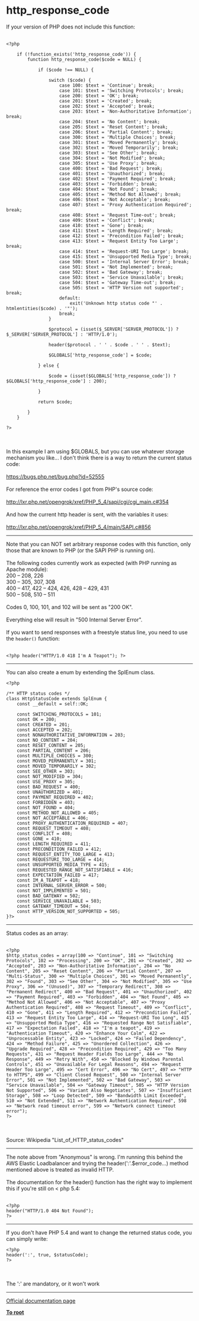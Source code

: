# http_response_code



If your version of PHP does not include this function:<br><br>

```
<?php

    if (!function_exists('http_response_code')) {
        function http_response_code($code = NULL) {

            if ($code !== NULL) {

                switch ($code) {
                    case 100: $text = 'Continue'; break;
                    case 101: $text = 'Switching Protocols'; break;
                    case 200: $text = 'OK'; break;
                    case 201: $text = 'Created'; break;
                    case 202: $text = 'Accepted'; break;
                    case 203: $text = 'Non-Authoritative Information'; break;
                    case 204: $text = 'No Content'; break;
                    case 205: $text = 'Reset Content'; break;
                    case 206: $text = 'Partial Content'; break;
                    case 300: $text = 'Multiple Choices'; break;
                    case 301: $text = 'Moved Permanently'; break;
                    case 302: $text = 'Moved Temporarily'; break;
                    case 303: $text = 'See Other'; break;
                    case 304: $text = 'Not Modified'; break;
                    case 305: $text = 'Use Proxy'; break;
                    case 400: $text = 'Bad Request'; break;
                    case 401: $text = 'Unauthorized'; break;
                    case 402: $text = 'Payment Required'; break;
                    case 403: $text = 'Forbidden'; break;
                    case 404: $text = 'Not Found'; break;
                    case 405: $text = 'Method Not Allowed'; break;
                    case 406: $text = 'Not Acceptable'; break;
                    case 407: $text = 'Proxy Authentication Required'; break;
                    case 408: $text = 'Request Time-out'; break;
                    case 409: $text = 'Conflict'; break;
                    case 410: $text = 'Gone'; break;
                    case 411: $text = 'Length Required'; break;
                    case 412: $text = 'Precondition Failed'; break;
                    case 413: $text = 'Request Entity Too Large'; break;
                    case 414: $text = 'Request-URI Too Large'; break;
                    case 415: $text = 'Unsupported Media Type'; break;
                    case 500: $text = 'Internal Server Error'; break;
                    case 501: $text = 'Not Implemented'; break;
                    case 502: $text = 'Bad Gateway'; break;
                    case 503: $text = 'Service Unavailable'; break;
                    case 504: $text = 'Gateway Time-out'; break;
                    case 505: $text = 'HTTP Version not supported'; break;
                    default:
                        exit('Unknown http status code "' . htmlentities($code) . '"');
                    break;
                }

                $protocol = (isset($_SERVER['SERVER_PROTOCOL']) ? $_SERVER['SERVER_PROTOCOL'] : 'HTTP/1.0');

                header($protocol . ' ' . $code . ' ' . $text);

                $GLOBALS['http_response_code'] = $code;

            } else {

                $code = (isset($GLOBALS['http_response_code']) ? $GLOBALS['http_response_code'] : 200);

            }

            return $code;

        }
    }

?>
```
<br><br>In this example I am using $GLOBALS, but you can use whatever storage mechanism you like... I don&apos;t think there is a way to return the current status code:<br><br>https://bugs.php.net/bug.php?id=52555<br><br>For reference the error codes I got from PHP&apos;s source code:<br><br>http://lxr.php.net/opengrok/xref/PHP_5_4/sapi/cgi/cgi_main.c#354<br><br>And how the current http header is sent, with the variables it uses:<br><br>http://lxr.php.net/opengrok/xref/PHP_5_4/main/SAPI.c#856  

---

Note that you can NOT set arbitrary response codes with this function, only those that are known to PHP (or the SAPI PHP is running on). <br><br>The following codes currently work as expected (with PHP running as Apache module):<br>200 &#x2013; 208, 226<br>300 &#x2013; 305, 307, 308<br>400 &#x2013; 417, 422 &#x2013; 424, 426, 428 &#x2013; 429, 431<br>500 &#x2013; 508, 510 &#x2013; 511<br><br>Codes 0, 100, 101, and 102 will be sent as "200 OK".<br><br>Everything else will result in "500 Internal Server Error".<br><br>If you want to send responses with a freestyle status line, you need to use the `header()` function:<br><br>

```
<?php header("HTTP/1.0 418 I'm A Teapot"); ?>
```
  

---

You can also create a enum by extending the SplEnum class.<br>

```
<?php

/** HTTP status codes */
class HttpStatusCode extends SplEnum {
    const __default = self::OK;
    
    const SWITCHING_PROTOCOLS = 101;
    const OK = 200;
    const CREATED = 201;
    const ACCEPTED = 202;
    const NONAUTHORITATIVE_INFORMATION = 203;
    const NO_CONTENT = 204;
    const RESET_CONTENT = 205;
    const PARTIAL_CONTENT = 206;
    const MULTIPLE_CHOICES = 300;
    const MOVED_PERMANENTLY = 301;
    const MOVED_TEMPORARILY = 302;
    const SEE_OTHER = 303;
    const NOT_MODIFIED = 304;
    const USE_PROXY = 305;
    const BAD_REQUEST = 400;
    const UNAUTHORIZED = 401;
    const PAYMENT_REQUIRED = 402;
    const FORBIDDEN = 403;
    const NOT_FOUND = 404;
    const METHOD_NOT_ALLOWED = 405;
    const NOT_ACCEPTABLE = 406;
    const PROXY_AUTHENTICATION_REQUIRED = 407;
    const REQUEST_TIMEOUT = 408;
    const CONFLICT = 408;
    const GONE = 410;
    const LENGTH_REQUIRED = 411;
    const PRECONDITION_FAILED = 412;
    const REQUEST_ENTITY_TOO_LARGE = 413;
    const REQUESTURI_TOO_LARGE = 414;
    const UNSUPPORTED_MEDIA_TYPE = 415;
    const REQUESTED_RANGE_NOT_SATISFIABLE = 416;
    const EXPECTATION_FAILED = 417;
    const IM_A_TEAPOT = 418;
    const INTERNAL_SERVER_ERROR = 500;
    const NOT_IMPLEMENTED = 501;
    const BAD_GATEWAY = 502;
    const SERVICE_UNAVAILABLE = 503;
    const GATEWAY_TIMEOUT = 504;
    const HTTP_VERSION_NOT_SUPPORTED = 505;
}?>
```
  

---

Status codes as an array:<br><br>

```
<?php
$http_status_codes = array(100 => "Continue", 101 => "Switching Protocols", 102 => "Processing", 200 => "OK", 201 => "Created", 202 => "Accepted", 203 => "Non-Authoritative Information", 204 => "No Content", 205 => "Reset Content", 206 => "Partial Content", 207 => "Multi-Status", 300 => "Multiple Choices", 301 => "Moved Permanently", 302 => "Found", 303 => "See Other", 304 => "Not Modified", 305 => "Use Proxy", 306 => "(Unused)", 307 => "Temporary Redirect", 308 => "Permanent Redirect", 400 => "Bad Request", 401 => "Unauthorized", 402 => "Payment Required", 403 => "Forbidden", 404 => "Not Found", 405 => "Method Not Allowed", 406 => "Not Acceptable", 407 => "Proxy Authentication Required", 408 => "Request Timeout", 409 => "Conflict", 410 => "Gone", 411 => "Length Required", 412 => "Precondition Failed", 413 => "Request Entity Too Large", 414 => "Request-URI Too Long", 415 => "Unsupported Media Type", 416 => "Requested Range Not Satisfiable", 417 => "Expectation Failed", 418 => "I'm a teapot", 419 => "Authentication Timeout", 420 => "Enhance Your Calm", 422 => "Unprocessable Entity", 423 => "Locked", 424 => "Failed Dependency", 424 => "Method Failure", 425 => "Unordered Collection", 426 => "Upgrade Required", 428 => "Precondition Required", 429 => "Too Many Requests", 431 => "Request Header Fields Too Large", 444 => "No Response", 449 => "Retry With", 450 => "Blocked by Windows Parental Controls", 451 => "Unavailable For Legal Reasons", 494 => "Request Header Too Large", 495 => "Cert Error", 496 => "No Cert", 497 => "HTTP to HTTPS", 499 => "Client Closed Request", 500 => "Internal Server Error", 501 => "Not Implemented", 502 => "Bad Gateway", 503 => "Service Unavailable", 504 => "Gateway Timeout", 505 => "HTTP Version Not Supported", 506 => "Variant Also Negotiates", 507 => "Insufficient Storage", 508 => "Loop Detected", 509 => "Bandwidth Limit Exceeded", 510 => "Not Extended", 511 => "Network Authentication Required", 598 => "Network read timeout error", 599 => "Network connect timeout error");
?>
```
<br><br>Source: Wikipedia "List_of_HTTP_status_codes"  

---

The note above from "Anonymous" is wrong. I&apos;m running this behind the AWS Elastic Loadbalancer and trying the header(&apos;:&apos;.$error_code...) method mentioned above is treated as invalid HTTP.<br><br>The documentation for the header() function has the right way to implement this if you&apos;re still on &lt; php 5.4:<br><br>

```
<?php
header("HTTP/1.0 404 Not Found");
?>
```
  

---

If you don&apos;t have PHP 5.4 and want to change the returned status code, you can simply write:<br>

```
<?php
header(':', true, $statusCode);
?>
```
<br><br>The &apos;:&apos; are mandatory, or it won&apos;t work  

---

[Official documentation page](https://www.php.net/manual/en/function.http-response-code.php)

**[To root](/README.md)**